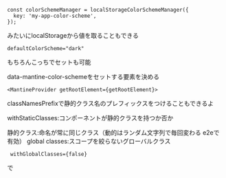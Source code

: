 ```
const colorSchemeManager = localStorageColorSchemeManager({
  key: 'my-app-color-scheme',
});
```
みたいにlocalStorageから値を取ることもできる

```
defaultColorScheme="dark"
```
もちろんこっちでセットも可能

data-mantine-color-schemeをセットする要素を決める
```
<MantineProvider getRootElement={getRootElement}>
```
classNamesPrefixで静的クラス名のプレフィックスをつけることもできるよ

withStaticClasses:コンポーネントが静的クラスを持つか否か

静的クラス:命名が常に同じクラス（動的はランダム文字列で毎回変わる e2eで有効）
global classes:スコープを絞らないグローバルクラス

```
 withGlobalClasses={false}
 ```
 で<style>に生成させなくなる

  env="test"でenvを設定できる

autoContrastで要素の文字色を変えれる

buttonのfocusりんぐオプションええな

```
theme={{ activeClassName: classes.active }}
```
でアクティブ時のcssを調整できる


```
const theme = createTheme({
  other: {
    charcoal: '#333333',
    primaryHeadingSize: 45,
    fontWeights: {
      bold: 700,
      extraBold: 900,
    },
  },
});
```
みたいに
テーマを設定できる

```
const myTheme = mergeThemeOverrides(theme1, theme2);
```
マージも

```

  const theme = useMantineTheme();
  ```
  で呼び出せる


Colors override must include at least 10 shades per color.
らしいね
https://mantine.dev/theming/colors/

```
const theme = createTheme({
  colors: {
    custom: colorsTuple('#FFC0CB'),
```
多色使わなくてもいける

```
 defaultColorScheme="dark"
 ```
 でデフォルトカラースキーマを設定できる

```
  const { setColorScheme, clearColorScheme } = useMantineColorScheme();
```
こんなhooksもある

```
  const computedColorScheme = useComputedColorScheme('light', { getInitialValueInEffect: true });
```
でcolorを取れる

```

const theme = createTheme({
  fontFamily: 'Verdana, sans-serif',
  fontFamilyMonospace: 'Monaco, Courier, monospace',
  headings: { fontFamily: 'Outfit, sans-serif' },
});
```
font


```

const theme = createTheme({
  headings: {
    // properties for all headings
    fontWeight: '400',
    fontFamily: 'Roboto',

    // properties for individual headings, all of them are optional
    sizes: {
      h1: {
        fontWeight: '100',
        fontSize: 36,
        lineHeight: '1.4',
      },
      h2: { fontSize: 30, lineHeight: '1.5' },
      // ...up to h6
      h6: { fontWeight: '900' },
    },
  },
});
```
こういうことも可能
（まぁ多分使わん）

他のコンポーネントもデフォルトpropsを設定できる

